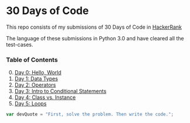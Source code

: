 # 30 Days of Code

This repo consists of my submissions of 30 Days of Code in [HackerRank](https://www.hackerrank.com)

The language of these submissions in Python 3.0 and have cleared all the test-cases.

### Table of Contents

0. [Day 0: Hello, World](/Solutions/Day%200/)
1. [Day 1: Data Types](/Solutions/Day%201/)
2. [Day 2: Operators](/Solutions/Day%202/)
3. [Day 3: Intro to Conditional Statements](/Solutions/Day%203/)
4. [Day 4: Class vs. Instance](/Solutions/Day%204/)
5. [Day 5: Loops](/Solutions/Day%205/)

```javascript
var devQuote = "First, solve the problem. Then write the code.";
```
